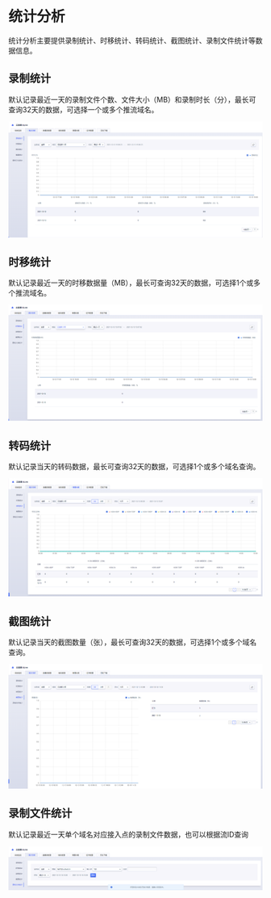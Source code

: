 # 统计分析

统计分析主要提供录制统计、时移统计、转码统计、截图统计、录制文件统计等数据信息。

## 录制统计

默认记录最近一天的录制文件个数、文件大小（MB）和录制时长（分），最长可查询32天的数据，可选择一个或多个推流域名。

![录制统计](../images/2021-统计分析录制统计.png)

## 时移统计

默认记录最近一天的时移数据量（MB），最长可查询32天的数据，可选择1个或多个推流域名。

![时移统计](../images/2021-统计分析时移统计.png)


## 转码统计

默认记录当天的转码数据，最长可查询32天的数据，可选择1个或多个域名查询。

![转码统计](../images/2021-统计分析转码统计.png)

## 截图统计

默认记录当天的截图数量（张），最长可查询32天的数据，可选择1个或多个域名查询。

![截图统计](../images/2021-统计分析截图统计.png)

## 录制文件统计

默认记录最近一天单个域名对应接入点的录制文件数据，也可以根据流ID查询

![录制文件统](../images/2021-统计分析录制文件统计.png)
